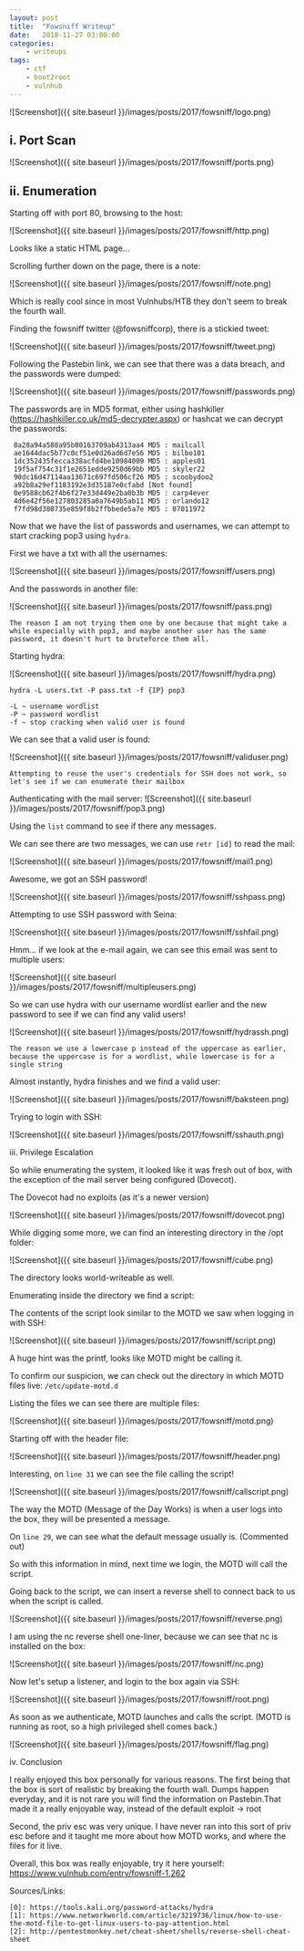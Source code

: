 ```yaml
---
layout: post
title:	"Fowsniff Writeup"
date:	2018-11-27 03:00:00
categories:
    - writeups
tags:
    - ctf
    - boot2root
    - vulnhub
---
```

<head>
	<title> Fowsniff Writeup | Vulnhub </title>
</head>
![Screenshot]({{ site.baseurl }}/images/posts/2017/fowsniff/logo.png)

## i. Port Scan

![Screenshot]({{ site.baseurl }}/images/posts/2017/fowsniff/ports.png)

## ii. Enumeration

Starting off with port 80, browsing to the host:

![Screenshot]({{ site.baseurl }}/images/posts/2017/fowsniff/http.png)

Looks like a static HTML page...

Scrolling further down on the page, there is a note:

![Screenshot]({{ site.baseurl }}/images/posts/2017/fowsniff/note.png)

Which is really cool since in most Vulnhubs/HTB they don't seem to break the fourth wall.

Finding the fowsniff twitter (@fowsniffcorp), there is a stickied tweet:

![Screenshot]({{ site.baseurl }}/images/posts/2017/fowsniff/tweet.png)

Following the Pastebin link, we can see that there was a data breach, and the passwords were dumped:

![Screenshot]({{ site.baseurl }}/images/posts/2017/fowsniff/passwords.png)

The passwords are in MD5 format, either using hashkiller (https://hashkiller.co.uk/md5-decrypter.aspx) or hashcat we can decrypt the passwords:

~~~
 8a28a94a588a95b80163709ab4313aa4 MD5 : mailcall
 ae1644dac5b77c0cf51e0d26ad6d7e56 MD5 : bilbo101
 1dc352435fecca338acfd4be10984009 MD5 : apples01
 19f5af754c31f1e2651edde9250d69bb MD5 : skyler22
 90dc16d47114aa13671c697fd506cf26 MD5 : scoobydoo2
 a92b8a29ef1183192e3d35187e0cfabd [Not found]
 0e9588cb62f4b6f27e33d449e2ba0b3b MD5 : carp4ever
 4d6e42f56e127803285a0a7649b5ab11 MD5 : orlando12
 f7fd98d380735e859f8b2ffbbede5a7e MD5 : 07011972 
 ~~~

 Now that we have the list of passwords and usernames, we can attempt to start cracking pop3 using `hydra`.

 First we have a txt with all the usernames:

![Screenshot]({{ site.baseurl }}/images/posts/2017/fowsniff/users.png)

And the passwords in another file:

![Screenshot]({{ site.baseurl }}/images/posts/2017/fowsniff/pass.png)

```
The reason I am not trying them one by one because that might take a while especially with pop3, and maybe another user has the same password, it doesn't hurt to bruteforce them all.
```

Starting hydra:

![Screenshot]({{ site.baseurl }}/images/posts/2017/fowsniff/hydra.png)

```
hydra -L users.txt -P pass.txt -f {IP} pop3

-L ~ username wordlist
-P ~ password wordlist
-f ~ stop cracking when valid user is found
```

We can see that a valid user is found:

![Screenshot]({{ site.baseurl }}/images/posts/2017/fowsniff/validuser.png)

`Attempting to reuse the user's credentials for SSH does not work, so let's see if we can enumerate their mailbox`

Authenticating with the mail server:
![Screenshot]({{ site.baseurl }}/images/posts/2017/fowsniff/pop3.png)

Using the `list` command to see if there any messages.

We can see there are two messages, we can use `retr [id]` to read the mail:

![Screenshot]({{ site.baseurl }}/images/posts/2017/fowsniff/mail1.png)

Awesome, we got an SSH password!

![Screenshot]({{ site.baseurl }}/images/posts/2017/fowsniff/sshpass.png)

Attempting to use SSH password with Seina:

![Screenshot]({{ site.baseurl }}/images/posts/2017/fowsniff/sshfail.png)

Hmm... if we look at the e-mail again, we can see this email was sent to multiple users:

![Screenshot]({{ site.baseurl }}/images/posts/2017/fowsniff/multipleusers.png)

So we can use hydra with our username wordlist earlier and the new password to see if we can find any valid users!

![Screenshot]({{ site.baseurl }}/images/posts/2017/fowsniff/hydrassh.png)

```
The reason we use a lowercase p instead of the uppercase as earlier, because the uppercase is for a wordlist, while lowercase is for a single string
```

Almost instantly, hydra finishes and we find a valid user:

![Screenshot]({{ site.baseurl }}/images/posts/2017/fowsniff/baksteen.png)

Trying to login with SSH:

![Screenshot]({{ site.baseurl }}/images/posts/2017/fowsniff/sshauth.png)


iii. Privilege Escalation

So while enumerating the system, it looked like it was fresh out of box, with the exception of the mail server being configured (Dovecot).

The Dovecot had no exploits (as it's a newer version)

![Screenshot]({{ site.baseurl }}/images/posts/2017/fowsniff/dovecot.png)


While digging some more, we can find an interesting directory in the /opt folder:

![Screenshot]({{ site.baseurl }}/images/posts/2017/fowsniff/cube.png)

The directory looks world-writeable as well.

Enumerating inside the directory we find a script:

The contents of the script look similar to the MOTD we saw when logging in with SSH:

![Screenshot]({{ site.baseurl }}/images/posts/2017/fowsniff/script.png)

A huge hint was the printf, looks like MOTD might be calling it.

To confirm our suspicion, we can check out the directory in which MOTD files live: `/etc/update-motd.d`


Listing the files we can see there are multiple files:

![Screenshot]({{ site.baseurl }}/images/posts/2017/fowsniff/motd.png)

Starting off with the header file:

![Screenshot]({{ site.baseurl }}/images/posts/2017/fowsniff/header.png)

Interesting, on `line 31` we can see the file calling the script! 

![Screenshot]({{ site.baseurl }}/images/posts/2017/fowsniff/callscript.png)

The way the MOTD (Message of the Day Works) is when a user logs into the box, they will be presented a message.

On `line 29`, we can see what the default message usually is. (Commented out)

So with this information in mind, next time we login, the MOTD will call the script. 

Going back to the script, we can insert a reverse shell to connect back to us when the script is called.

![Screenshot]({{ site.baseurl }}/images/posts/2017/fowsniff/reverse.png)

I am using the nc reverse shell one-liner, because we can see that nc is installed on the box:

![Screenshot]({{ site.baseurl }}/images/posts/2017/fowsniff/nc.png)

Now let's setup a listener, and login to the box again via SSH:

![Screenshot]({{ site.baseurl }}/images/posts/2017/fowsniff/root.png)

As soon as we authenticate, MOTD launches and calls the script. (MOTD is running as root, so a high privileged shell comes back.)

![Screenshot]({{ site.baseurl }}/images/posts/2017/fowsniff/flag.png)

iv. Conclusion

I really enjoyed this box personally for various reasons. The first being that the box is sort of realistic by breaking the fourth wall. Dumps happen everyday, and it is not rare you will find the information on Pastebin.That made it a really enjoyable way, instead of the default exploit -> root

Second, the priv esc was very unique. I have never ran into this sort of priv esc before and it taught me more about how MOTD works, and where the files for it live.

Overall, this box was really enjoyable, try it here yourself: https://www.vulnhub.com/entry/fowsniff-1,262


Sources/Links:
~~~
[0]: https://tools.kali.org/password-attacks/hydra
[1]: https://www.networkworld.com/article/3219736/linux/how-to-use-the-motd-file-to-get-linux-users-to-pay-attention.html
[2]: http://pentestmonkey.net/cheat-sheet/shells/reverse-shell-cheat-sheet
~~~


